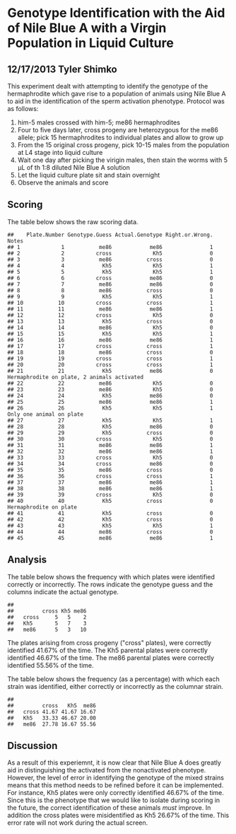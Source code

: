 Genotype Identification with the Aid of Nile Blue A with a Virgin Population in Liquid Culture
========================================================

12/17/2013 Tyler Shimko
-----------------------

This experiment dealt with attempting to identify the genotype of the hermaphrodite which gave rise to a population of animals using Nile Blue A to aid in the identification of the sperm activation phenotype. Protocol was as follows:

1. him-5 males crossed with him-5; me86 hermaphrodites
2. Four to five days later, cross progeny are heterozygous for the me86 allele; pick 15 hermaphrodites to individual plates and allow to grow up
3. From the 15 original cross progeny, pick 10-15 males from the population at L4 stage into liquid culture
4. Wait one day after picking the virigin males, then stain the worms with 5 µL of th 1:8 diluted Nile Blue A solution
5. Let the liquid culture plate sit and stain overnight
6. Observe the animals and score

Scoring
----------

The table below shows the raw scoring data. 


```
##    Plate.Number Genotype.Guess Actual.Genotype Right.or.Wrong.                                       Notes
## 1             1           me86            me86               1                                            
## 2             2          cross             Kh5               0                                            
## 3             3           me86           cross               0                                            
## 4             4            Kh5             Kh5               1                                            
## 5             5            Kh5             Kh5               1                                            
## 6             6          cross            me86               0                                            
## 7             7           me86            me86               0                                            
## 8             8           me86           cross               0                                            
## 9             9            Kh5             Kh5               1                                            
## 10           10          cross           cross               1                                            
## 11           11           me86            me86               1                                            
## 12           12          cross             Kh5               0                                            
## 13           13            Kh5           cross               0                                            
## 14           14           me86             Kh5               0                                            
## 15           15            Kh5             Kh5               1                                            
## 16           16           me86            me86               1                                            
## 17           17          cross           cross               1                                            
## 18           18           me86           cross               0                                            
## 19           19          cross           cross               1                                            
## 20           20          cross           cross               1                                            
## 21           21            Kh5            me86               0 Hermaphrodite on plate, 2 animals activated
## 22           22           me86             Kh5               0                                            
## 23           23           me86             Kh5               0                                            
## 24           24            Kh5            me86               0                                            
## 25           25           me86            me86               1                                            
## 26           26            Kh5             Kh5               1                    Only one animal on plate
## 27           27            Kh5             Kh5               1                                            
## 28           28            Kh5            me86               0                                            
## 29           29            Kh5           cross               0                                            
## 30           30          cross             Kh5               0                                            
## 31           31           me86            me86               1                                            
## 32           32           me86            me86               1                                            
## 33           33          cross             Kh5               0                                            
## 34           34          cross            me86               0                                            
## 35           35           me86           cross               0                                            
## 36           36          cross           cross               1                                            
## 37           37           me86            me86               1                                            
## 38           38           me86            me86               1                                            
## 39           39          cross             Kh5               0                                            
## 40           40            Kh5           cross               0                      Hermaphrodite on plate
## 41           41            Kh5           cross               0                                            
## 42           42            Kh5           cross               0                                            
## 43           43            Kh5             Kh5               1                                            
## 44           44           me86           cross               0                                            
## 45           45           me86            me86               1
```


Analysis
-----------

The table below shows the frequency with which plates were identified correctly or incorrectly. The rows indicate the genotype guess and the columns indicate the actual genotype.


```
##        
##         cross Kh5 me86
##   cross     5   5    2
##   Kh5       5   7    3
##   me86      5   3   10
```


The plates arising from cross progeny ("cross" plates), were correctly identified 41.67% of the time. The Kh5 parental plates were correctly identified 46.67% of the time. The me86 parental plates were correctly identified 55.56% of the time.

The table below shows the frequency (as a percentage) with which each strain was identified, either correctly or incorrectly as the columnar strain.


```
##        
##         cross   Kh5  me86
##   cross 41.67 41.67 16.67
##   Kh5   33.33 46.67 20.00
##   me86  27.78 16.67 55.56
```


Discussion
-----------
As a result of this experiemnt, it is now clear that Nile Blue A does greatly aid in distinguishing the activated from the nonactivated phenotype. However, the level of error in identifying the genotype of the mixed strains means that this method needs to be refined before it can be implemented. For instance, Kh5 plates were only correctly identified 46.67% of the time. Since this is the phenotype that we would like to isolate during scoring in the future, the correct identification of these animals *must* improve. In addition the cross plates were misidentified as Kh5 26.67% of the time. This error rate will not work during the actual screen.



